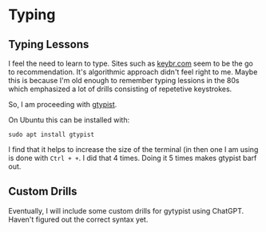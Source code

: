# Typing

## Typing Lessons

I feel the need to learn to type. Sites such as [keybr.com](https://www.keybr.com/) seem to be the go to recommendation. It's algorithmic approach didn't feel right to me. Maybe this is because I'm old enough to remember typing lessions in the 80s which emphasized a lot of drills consisting of repetetive keystrokes.

So, I am proceeding with [gtypist](https://www.gnu.org/savannah-checkouts/gnu/gtypist/gtypist.html).

On Ubuntu this can be installed with:

```
sudo apt install gtypist
```

I find that it helps to increase the size of the terminal (in then one I am using is done with `Ctrl + +`. I did that 4 times. Doing it 5 times makes gtypist barf out.

## Custom Drills

Eventually, I will include some custom drills for gytypist using ChatGPT. Haven't figured out the correct syntax yet.

